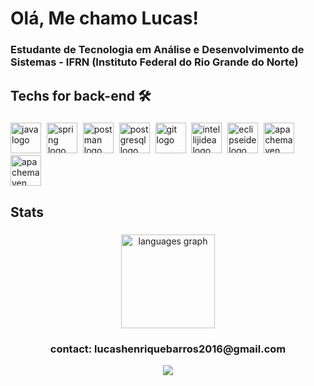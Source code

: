 <h1 align="left">Olá, Me chamo Lucas!</h1>

###

<h3 align="left">Estudante de Tecnologia em Análise e Desenvolvimento de Sistemas - IFRN (Instituto Federal do Rio Grande do Norte)</h3>

###

<h2 align="left">Techs for back-end 🛠</h2>

###

<div align="left">
  <img src="https://skillicons.dev/icons?i=java" height="49" alt="java logo"  />
  <img width="1" />
  <img src="https://skillicons.dev/icons?i=spring" height="49" alt="spring logo"  />
  <img width="1" />
  <img src="https://skillicons.dev/icons?i=postman" height="49" alt="postman logo"  />
  <img width="1" />
  <img src="https://skillicons.dev/icons?i=postgres" height="49" alt="postgresql logo"  />
  <img width="1" />
  <img src="https://skillicons.dev/icons?i=git" height="49" alt="git logo"  />
  <img width="1" />
  <img src="https://skillicons.dev/icons?i=idea" height="49" alt="intellijidea logo"  />
  <img width="1" />
  <img src="https://skillicons.dev/icons?i=eclipse" height="49" alt="eclipseide logo"  />
  <img width="1" />
  <img src="https://skillicons.dev/icons?i=maven" height="49" alt="apachemaven logo"  />
  <img width="1" />
  <img src="https://img.icons8.com/?size=100&id=DakakaPez2uy&format=png&color=000000" height="49" alt="apachemaven logo"  />
<h2 align="left">Stats</h2>

###

<div align="center">
  <img src="https://github-readme-stats.vercel.app/api/top-langs?username=Lucaasshq&locale=en&hide_title=false&layout=compact&card_width=320&langs_count=5&theme=dracula&hide_border=false&order=2" height="150" alt="languages graph"  />
</div>

###

<h3 align="center">contact: lucashenriquebarros2016@gmail.com</h3>

<div align="center">
  <img src="https://visitor-badge.laobi.icu/badge?page_id=Lucaasshq.Lucaasshq&left_text=Visitas" />
</div>


###



###
